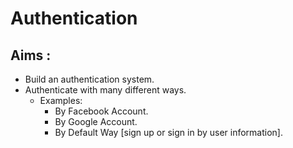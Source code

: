 # Authentication

## Aims :

- Build an authentication system.
- Authenticate with many different ways.
  - Examples:
    - By Facebook Account.
    - By Google Account.
    - By Default Way [sign up or sign in by user information].
